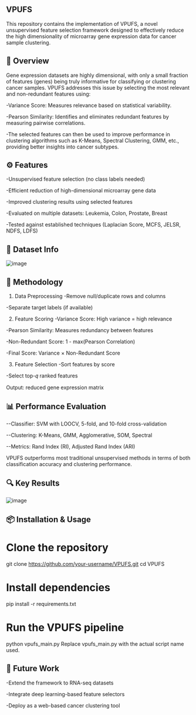 ## VPUFS
This repository contains the implementation of VPUFS, a novel unsupervised feature selection framework designed to effectively reduce the high dimensionality of microarray gene expression data for cancer sample clustering.

## 📌 Overview


Gene expression datasets are highly dimensional, with only a small fraction of features (genes) being truly informative for classifying or clustering cancer samples. VPUFS addresses this issue by selecting the most relevant and non-redundant features using:

-Variance Score: Measures relevance based on statistical variability.

-Pearson Similarity: Identifies and eliminates redundant features by measuring pairwise correlations.

-The selected features can then be used to improve performance in clustering algorithms such as K-Means, Spectral Clustering, GMM, etc., providing better insights into cancer subtypes.


## ⚙️ Features


-Unsupervised feature selection (no class labels needed)

-Efficient reduction of high-dimensional microarray gene data

-Improved clustering results using selected features

-Evaluated on multiple datasets: Leukemia, Colon, Prostate, Breast

-Tested against established techniques (Laplacian Score, MCFS, JELSR, NDFS, LDFS)


## 📁 Dataset Info

![image](https://github.com/user-attachments/assets/7c35a5e6-5cda-4338-9079-d74692f7a8e6)


## 🧮 Methodology

1. Data Preprocessing
-Remove null/duplicate rows and columns

-Separate target labels (if available)

2. Feature Scoring
-Variance Score: High variance = high relevance

-Pearson Similarity: Measures redundancy between features

-Non-Redundant Score: 1 - max(Pearson Correlation)

-Final Score: Variance × Non-Redundant Score

3. Feature Selection
-Sort features by score

-Select top-𝑞 ranked features

Output: reduced gene expression matrix

## 📊 Performance Evaluation

--Classifier: SVM with LOOCV, 5-fold, and 10-fold cross-validation

--Clustering: K-Means, GMM, Agglomerative, SOM, Spectral

--Metrics: Rand Index (RI), Adjusted Rand Index (ARI)

VPUFS outperforms most traditional unsupervised methods in terms of both classification accuracy and clustering performance.

## 🔍 Key Results
![image](https://github.com/user-attachments/assets/736b74a4-3cba-4431-8062-8b985bec892e)


## 📦 Installation & Usage

# Clone the repository
git clone https://github.com/your-username/VPUFS.git
cd VPUFS
# Install dependencies
pip install -r requirements.txt
# Run the VPUFS pipeline
python vpufs_main.py
Replace vpufs_main.py with the actual script name used.

## 🧠 Future Work

-Extend the framework to RNA-seq datasets

-Integrate deep learning-based feature selectors

-Deploy as a web-based cancer clustering tool


